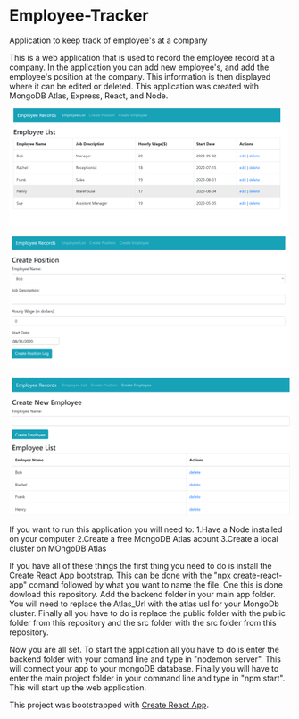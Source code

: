 # Employee-Tracker
Application to keep track of employee's at a company

This is a web application that is used to record the employee record at a company.  In the application you can add new employee's, and add the employee's position at the company.  This information is then displayed where it can be edited or deleted.  This application was created with MongoDB Atlas, Express, React, and Node.

![](images/Mern.PNG)

![](images/Mern2.PNG)

![](images/Mern3.PNG)


If you want to run this application you will need to:
1.Have a Node installed on your computer
2.Create a free MongoDB Atlas acount
3.Create a local cluster on MOngoDB Atlas

If you have all of these things the first thing you need to do is install the Create React App bootstrap. 
This can be done with the "npx create-react-app" comand followed by what you want to name the file.  One this is done dowload this repository.  Add the backend folder in your main app folder.  You will need to replace the Atlas_Url with the atlas usl for your MongoDb cluster.  Finally all you have to do is replace the public folder with the public folder from this repository and the src folder with the src folder from this repository.

Now you are all set.  To start the application all you have to do is enter the backend folder with your comand line and type in "nodemon server".  This will connect your app to your mongoDB database.  Finally you will have to enter the main project folder in your command line and type in "npm start".  This will start up the web application.

This project was bootstrapped with [Create React App](https://github.com/facebook/create-react-app).
